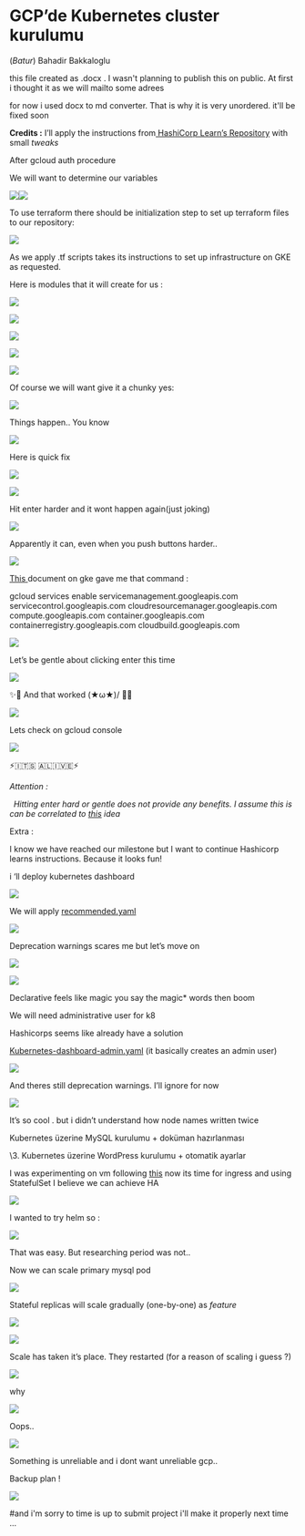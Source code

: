﻿# GCP’de Kubernetes cluster kurulumu 

(*Batur*) Bahadir Bakkaloglu 

this file created as .docx . I wasn't planning to publish this on public. At first i thought it as we will mailto some adrees

 for now i used docx to md converter. That is why it is very unordered. it'll be fixed soon


**Credits :** I’ll apply the instructions from[ HashiCorp Learn’s Repository](https://github.com/hashicorp/learn-terraform-provision-gke-cluster) with small *tweaks*

After gcloud auth procedure

We will want to determine our variables

![](Aspose.Words.cc6bb587-f2cd-46b4-a13c-60895ac7cabe.001.png)![](Aspose.Words.cc6bb587-f2cd-46b4-a13c-60895ac7cabe.002.png)




To use terraform there should be initialization step to set up terraform files to our repository:

![](Aspose.Words.cc6bb587-f2cd-46b4-a13c-60895ac7cabe.004.png)




As we apply .tf scripts takes its instructions to set up infrastructure on GKE as requested.

Here is modules that it will create for us :

![](Aspose.Words.cc6bb587-f2cd-46b4-a13c-60895ac7cabe.005.png)

![](Aspose.Words.cc6bb587-f2cd-46b4-a13c-60895ac7cabe.006.png)

![](Aspose.Words.cc6bb587-f2cd-46b4-a13c-60895ac7cabe.007.png)

![](Aspose.Words.cc6bb587-f2cd-46b4-a13c-60895ac7cabe.008.png)

![](Aspose.Words.cc6bb587-f2cd-46b4-a13c-60895ac7cabe.009.png)

Of course we will want give it a chunky yes:

![](Aspose.Words.cc6bb587-f2cd-46b4-a13c-60895ac7cabe.010.png)

Things happen.. You know

![](Aspose.Words.cc6bb587-f2cd-46b4-a13c-60895ac7cabe.011.png)

Here is quick fix

![](Aspose.Words.cc6bb587-f2cd-46b4-a13c-60895ac7cabe.012.png)

![](Aspose.Words.cc6bb587-f2cd-46b4-a13c-60895ac7cabe.013.png)

Hit enter harder and it wont happen again(just joking)

![](Aspose.Words.cc6bb587-f2cd-46b4-a13c-60895ac7cabe.014.png)


Apparently it can, even when you push buttons harder..

![](Aspose.Words.cc6bb587-f2cd-46b4-a13c-60895ac7cabe.015.png)

[This ](https://cloud.google.com/migrate/containers/docs/config-dev-env)document on gke gave me that command : 

gcloud services enable servicemanagement.googleapis.com servicecontrol.googleapis.com cloudresourcemanager.googleapis.com compute.googleapis.com container.googleapis.com containerregistry.googleapis.com cloudbuild.googleapis.com

![](Aspose.Words.cc6bb587-f2cd-46b4-a13c-60895ac7cabe.016.png)

Let’s be gentle about clicking enter this time

![](Aspose.Words.cc6bb587-f2cd-46b4-a13c-60895ac7cabe.017.png)


✨💫 And that worked  \(★ω★)/ 💫✨

![](Aspose.Words.cc6bb587-f2cd-46b4-a13c-60895ac7cabe.018.png)



Lets check on gcloud console

![](Aspose.Words.cc6bb587-f2cd-46b4-a13c-60895ac7cabe.019.png)

⚡🇮‌🇹‌🇸‌ 🇦‌🇱‌🇮‌🇻‌🇪‌⚡

*Attention :*

` `*Hitting enter hard or gentle does not provide any benefits. I assume this is can be correlated to [this](https://www.youtube.com/watch?v=8AzjDs8aF7g) idea*



Extra :

I know we have reached our milestone but I want to continue Hashicorp learns instructions. Because it looks fun!

i ‘ll deploy kubernetes dashboard

![](Aspose.Words.cc6bb587-f2cd-46b4-a13c-60895ac7cabe.020.png)

We will apply [recommended.yaml](https://raw.githubusercontent.com/kubernetes/dashboard/v2.0.0-beta8/aio/deploy/recommended.yaml)

![](Aspose.Words.cc6bb587-f2cd-46b4-a13c-60895ac7cabe.021.png)

Deprecation warnings scares me but let’s move on

![](Aspose.Words.cc6bb587-f2cd-46b4-a13c-60895ac7cabe.022.png)

![](Aspose.Words.cc6bb587-f2cd-46b4-a13c-60895ac7cabe.023.png)

Declarative feels like magic you say the magic\* words then boom

We will need administrative user for k8

Hashicorps seems like already have a solution

[Kubernetes-dashboard-admin.yaml](https://raw.githubusercontent.com/hashicorp/learn-terraform-provision-gke-cluster/main/kubernetes-dashboard-admin.rbac.yaml) (it basically creates an admin user) 

![](Aspose.Words.cc6bb587-f2cd-46b4-a13c-60895ac7cabe.024.png)

And theres still deprecation warnings. I’ll ignore for now


![](Aspose.Words.cc6bb587-f2cd-46b4-a13c-60895ac7cabe.025.png)

It’s so cool . but i didn’t understand how node names written twice





Kubernetes üzerine MySQL kurulumu + doküman hazırlanması

\3. Kubernetes üzerine WordPress kurulumu + otomatik ayarlar

I was experimenting on vm following [this](https://kubernetes.io/docs/tutorials/stateful-application/mysql-wordpress-persistent-volume/) now its time for ingress and using StatefulSet I believe we can achieve HA 


![](Aspose.Words.cc6bb587-f2cd-46b4-a13c-60895ac7cabe.026.png)






I wanted to try helm so :

![](Aspose.Words.cc6bb587-f2cd-46b4-a13c-60895ac7cabe.027.png)

That was easy. But researching period was not..


Now we can scale primary mysql pod

![](Aspose.Words.cc6bb587-f2cd-46b4-a13c-60895ac7cabe.028.png)

Stateful replicas will scale gradually (one-by-one) as *feature*

![](Aspose.Words.cc6bb587-f2cd-46b4-a13c-60895ac7cabe.029.png)

![](Aspose.Words.cc6bb587-f2cd-46b4-a13c-60895ac7cabe.030.png)



Scale has taken it’s place. They restarted (for a reason of scaling i guess ?)

![](Aspose.Words.cc6bb587-f2cd-46b4-a13c-60895ac7cabe.031.png)


why 

![](Aspose.Words.cc6bb587-f2cd-46b4-a13c-60895ac7cabe.032.png)


Oops.. 

![](Aspose.Words.cc6bb587-f2cd-46b4-a13c-60895ac7cabe.033.png)


Something is unreliable and i dont want unreliable gcp..



Backup plan !

![](Aspose.Words.cc6bb587-f2cd-46b4-a13c-60895ac7cabe.034.png)


#and i'm sorry to time is up to submit project i'll make it properly next time ...